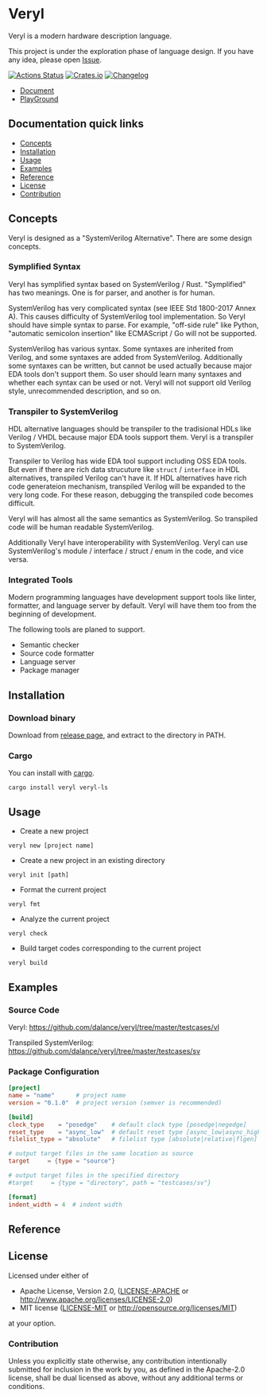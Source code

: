 # Veryl

Veryl is a modern hardware description language.

This project is under the exploration phase of language design.
If you have any idea, please open [Issue](https://github.com/dalance/veryl/issues).

[![Actions Status](https://github.com/dalance/veryl/workflows/Regression/badge.svg)](https://github.com/dalance/veryl/actions)
[![Crates.io](https://img.shields.io/crates/v/veryl.svg)](https://crates.io/crates/veryl)
[![Changelog](https://img.shields.io/badge/changelog-v0.3.0-green.svg)](https://github.com/dalance/veryl/blob/master/CHANGELOG.md)

* [Document](https://dalance.github.io/veryl/book)
* [PlayGround](https://dalance.github.io/veryl/playground)

## Documentation quick links

* [Concepts](#concepts)
* [Installation](#installation)
* [Usage](#usage)
* [Examples](#examples)
* [Reference](#reference)
* [License](#license)
* [Contribution](#contribution)

## Concepts

Veryl is designed as a "SystemVerilog Alternative".
There are some design concepts.

### Symplified Syntax

Veryl has symplified syntax based on SystemVerilog / Rust.
"Symplified" has two meanings. One is for parser, and another is for human.

SystemVerilog has very complicated syntax (see IEEE Std 1800-2017 Annex A).
This causes difficulty of SystemVerilog tool implementation.
So Veryl should have simple syntax to parse.
For example, "off-side rule" like Python, "automatic semicolon insertion" like ECMAScript / Go will not be supported.

SystemVerilog has various syntax. Some syntaxes are inherited from Verilog, and some syntaxes are added from SystemVerilog.
Additionally some syntaxes can be written, but cannot be used actually because major EDA tools don't support them.
So user should learn many syntaxes and whether each syntax can be used or not.
Veryl will not support old Verilog style, unrecommended description, and so on.

### Transpiler to SystemVerilog

HDL alternative languages should be transpiler to the tradisional HDLs like Verilog / VHDL because major EDA tools support them.
Veryl is a transpiler to SystemVerilog.

Transpiler to Verilog has wide EDA tool support including OSS EDA tools.
But even if there are rich data strucuture like `struct` / `interface` in HDL alternatives, transpiled Verilog can't have it.
If HDL alternatives have rich code generateion mechanism, transpiled Verilog will be expanded to the very long code.
For these reason, debugging the transpiled code becomes difficult.

Veryl will has almost all the same semantics as SystemVerilog.
So transpiled code will be human readable SystemVerilog.

Additionally Veryl have interoperability with SystemVerilog.
Veryl can use SystemVerilog's module / interface / struct / enum in the code, and vice versa.

### Integrated Tools

Modern programming languages have development support tools like linter, formatter, and language server by default.
Veryl will have them too from the beginning of development.

The following tools are planed to support.

* Semantic checker
* Source code formatter
* Language server
* Package manager

## Installation

### Download binary

Download from [release page](https://github.com/dalance/veryl/releases/latest), and extract to the directory in PATH.

### Cargo

You can install with [cargo](https://crates.io/crates/veryl).

```
cargo install veryl veryl-ls
```

## Usage

* Create a new project

```
veryl new [project name]
```

* Create a new project in an existing directory

```
veryl init [path]
```

* Format the current project

```
veryl fmt
```

* Analyze the current project

```
veryl check
```

* Build target codes corresponding to the current project

```
veryl build
```

## Examples

### Source Code

Veryl: https://github.com/dalance/veryl/tree/master/testcases/vl

Transpiled SystemVerilog: https://github.com/dalance/veryl/tree/master/testcases/sv

### Package Configuration

```toml
[project]
name = "name"      # project name
version = "0.1.0"  # project version (semver is recommended)

[build]
clock_type    = "posedge"    # default clock type [posedge|negedge]
reset_type    = "async_low"  # default reset type [async_low|async_high|sync_low|sync_high]
filelist_type = "absolute"   # filelist type [absolute|relative|flgen]

# output target files in the same location as source
target     = {type = "source"}

# output target files in the specified directory
#target     = {type = "directory", path = "testcases/sv"}

[format]
indent_width = 4  # indent width
```

## Reference

## License

Licensed under either of

 * Apache License, Version 2.0, ([LICENSE-APACHE](LICENSE-APACHE) or http://www.apache.org/licenses/LICENSE-2.0)
 * MIT license ([LICENSE-MIT](LICENSE-MIT) or http://opensource.org/licenses/MIT)

at your option.

### Contribution

Unless you explicitly state otherwise, any contribution intentionally
submitted for inclusion in the work by you, as defined in the Apache-2.0
license, shall be dual licensed as above, without any additional terms or
conditions.
